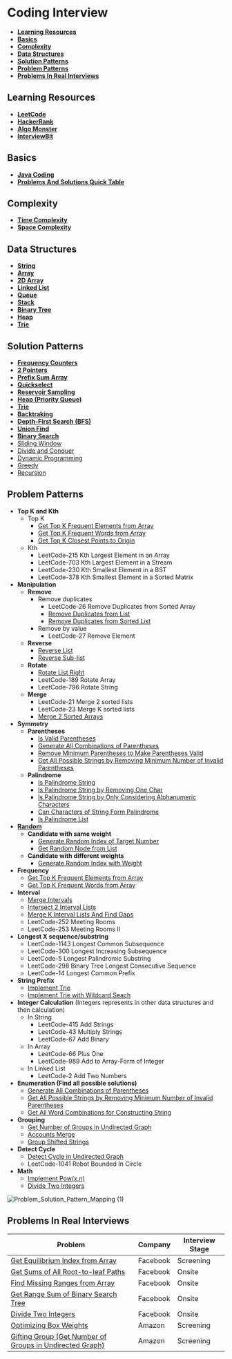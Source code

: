 # Coding Interview

- [**Learning Resources**](#learning-resources)
- [**Basics**](#basics)
- [**Complexity**](#complexity)
- [**Data Structures**](#data-structures)
- [**Solution Patterns**](#solution-patterns)
- [**Problem Patterns**](#problem-patterns)
- [**Problems In Real Interviews**](#problems-in-real-interviews)

## Learning Resources
- [**LeetCode**](https://leetcode.com/)
- [**HackerRank**](https://www.hackerrank.com/)
- [**Algo Monster**](https://algo.monster/)
- [**InterviewBit**](https://www.interviewbit.com/)

## Basics
- [**Java Coding**](docs/basics/JavaCoding.md)
- [**Problems And Solutions Quick Table**](docs/basics/Problems_And_Solutions_Quick_Table.md)

## Complexity
- [**Time Complexity**](docs/complexity/Time_Complexity.md)
- [**Space Complexity**](docs/complexity/Space_Complexity.md)

## Data Structures
- [**String**](docs/data-structure/string/String.md)
- [**Array**](docs/data-structure/array/Array.md)
- [**2D Array**](docs/data-structure/array/2D_Array.md)
- [**Linked List**](docs/data-structure/linked_list/Linked_List.md)
- [**Queue**](docs/data-structure/queue/Queue.md)
- [**Stack**](docs/data-structure/stack/Stack.md)
- [**Binary Tree**](docs/data-structure/tree/Binary_Tree.md)
- [**Heap**](docs/data-structure/tree/Heap.md)
- [**Trie**](docs/data-structure/tree/Trie.md)

## Solution Patterns
- [**Frequency Counters**](docs/solution-patterns/Frequency_Counter.md)
- [**2 Pointers**](docs/solution-patterns/2_Pointers.md)
- [**Prefix Sum Array**](docs/solution-patterns/Prefix_Sum_Array.md)
- [**Quickselect**](docs/solution-patterns/Quickselect.md)
- [**Reservoir Sampling**](docs/solution-patterns/Reservoir_Sampling.md)
- [**Heap (Priority Queue)**](docs/data-structure/tree/Heap.md)
- [**Trie**](docs/data-structure/tree/Trie.md)
- [**Backtraking**](docs/solution-patterns/Backtracking.md)
- [**Depth-First Search (BFS)**](docs/solution-patterns/Depth_First_Search.md)
- [**Union Find**](docs/solution-patterns/Union_Find.md)
- [**Binary Search**](docs/solution-patterns/Binary_Search.md)
- [Sliding Window]()
- [Divide and Conquer]()
- [Dynamic Programming]()
- [Greedy]()
- [Recursion]()

## Problem Patterns
- **Top K and Kth**
   - Top K
      - [Get Top K Frequent Elements from Array](problems/array/Get_Top_K_Frequent_Elements_From_Array.md)
      - [Get Top K Frequent Words from Array](docs/problems/array/Get_Top_K_Frequent_Words_From_Array.md)
      - [Get Top K Closest Points to Origin](docs/problems/array/Get_Top_K_Closest_Points_To_Origin.md)
   - Kth
      - LeetCode-215 Kth Largest Element in an Array  
      - LeetCode-703 Kth Largest Element in a Stream  
      - LeetCode-230 Kth Smallest Element in a BST
      - LeetCode-378 Kth Smallest Element in a Sorted Matrix
- **Manipulation**
   - **Remove**
      - Remove duplicates
         - LeetCode-26 Remove Duplicates from Sorted Array
         - [Remove Duplicates from List](docs/problems/linked_list/Remove_Duplicates_From_List.md)
         - [Remove Duplicates from Sorted List](docs/problems/linked_list/Remove_Duplicates_From_Sorted_List.md)
      - Remove by value
         - LeetCode-27 Remove Element
   - **Reverse**
      - [Reverse List](docs/problems/linked_list/Reverse_List.md)
      - [Reverse Sub-list](docs/problems/linked_list/Reverse_Sub_List.md)
   - **Rotate**
      - [Rotate List Right](docs/problems/linked_list/Rotate_List_Right.md)
      - LeetCode-189 Rotate Array
      - LeetCode-796 Rotate String
   - **Merge**
      - LeetCode-21 Merge 2 sorted lists
      - LeetCode-23 Merge K sorted lists
      - [Merge 2 Sorted Arrays](docs/problems/array/Merge_2_Sorted_Arrays.md)
- **Symmetry**
   - **Parentheses**
      - [Is Valid Parentheses](docs/problems/string/parentheses/Is_Valid_Parentheses.md)
      - [Generate All Combinations of Parentheses](docs/problems/string/parentheses/Generate_All_Combinations_Of_Parentheses.md)
      - [Remove Minimum Parentheses to Make Parentheses Valid](docs/problems/string/parentheses/Remove_Minimum_Parentheses_To_Make_Parentheses_Valid.md)
      - [Get All Possible Strings by Removing Minimum Number of Invalid Parentheses](docs/problems/string/parentheses/Get_All_Possible_Strings_By_Removing_Minimum_Number_Of_Invalid_Parentheses.md)
   - **Palindrome**
      - [Is Palindrome String](docs/problems/string/palindrome/Is_Palindrome_String.md)
      - [Is Palindrome String by Removing One Char](docs/problems/string/palindrome/Is_Palindrome_String_By_Removing_One_Char.md)
      - [Is Palindrome String by Only Considering Alphanumeric Characters](docs/problems/string/palindrome/Is_Palindrome_String_By_Only_Considering_Alphanumeric_Characters.md)
      - [Can Characters of String Form Palindrome](docs/problems/string/palindrome/Can_Characters_Of_String_Form_Palindrome.md)
      - [Is Palindrome List](docs/problems/linked_list/Is_Palindrome_List.md)
- [**Random**](docs/problem_patterns/Random.md)
   - **Candidate with same weight**
      - [Generate Random Index of Target Number](docs/problems/array/Generate_Random_Index_Of_Target_Number.md)
      - [Get Random Node from List](docs/problems/linked_list/Get_Random_Node_From_List.md)
   - **Candidate with different weights**
      - [Generate Random Index with Weight](docs/problems/array/Generate_Random_Index_With_Weight.md)
- **Frequency**
   - [Get Top K Frequent Elements from Array](problems/array/Get_Top_K_Frequent_Elements_From_Array.md)
   - [Get Top K Frequent Words from Array](docs/problems/array/Get_Top_K_Frequent_Words_From_Array.md)
- **Interval**
   - [Merge Intervals](docs/problems/array/Merge_Intervals.md)
   - [Intersect 2 Interval Lists](docs/problems/array/Intersect_2_Interval_Lists.md)
   - [Merge K Interval Lists And Find Gaps](docs/problems/array/Merge_K_Interval_Lists_And_Find_Gaps.md)
   - LeetCode-252 Meeting Rooms
   - LeetCode-253 Meeting Rooms II
- **Longest X sequence/substring**
   - LeetCode-1143 Longest Common Subsequence
   - LeetCode-300 Longest Increasing Subsequence
   - LeetCode-5 Longest Palindromic Substring
   - LeetCode-298 Binary Tree Longest Consecutive Sequence
   - LeetCode-14 Longest Common Prefix
- **String Prefix**
   - [Implement Trie](docs/problems/tree/Implement_Trie.md)
   - [Implement Trie with Wildcard Seach](docs/problems/tree/Implement_Trie_With_Wildcard_Seach.md)
- **Integer Calculation** (Integers represents in other data structures and then calculation)
   - In String
      - LeetCode-415 Add Strings
      - LeetCode-43 Multiply Strings
      - LeetCode-67 Add Binary
   - In Array
      - LeetCode-66 Plus One
      - LeetCode-989 Add to Array-Form of Integer 
   - In Linked List
      - LeetCode-2 Add Two Numbers
- **Enumeration (Find all possible solutions)**
   - [Generate All Combinations of Parentheses](docs/problems/string/parentheses/Generate_All_Combinations_Of_Parentheses.md)
   - [Get All Possible Strings by Removing Minimum Number of Invalid Parentheses](docs/problems/string/parentheses/Get_All_Possible_Strings_By_Removing_Minimum_Number_Of_Invalid_Parentheses.md)
   - [Get All Word Combinations for Constructing String](docs/problems/string/Get_All_Word_Combinations_For_Constructing_String.md)
- **Grouping**
   - [Get Number of Groups in Undirected Graph](docs/problems/graph/Get_Number_Of_Groups_In_Undirected_Graph.md)
   - [Accounts Merge](docs/problems/other/Accounts_Merge.md)
   - [Group Shifted Strings](docs/problems/string/Group_Shifted_Strings.md)
- **Detect Cycle**
   - [Detect Cycle in Undirected Graph](docs/problems/graph/Detect_Cycle_In_Undirected_Graph.md)
   - LeetCode-1041 Robot Bounded In Circle
- **Math**
   - [Implement Pow(x,n)](docs/problems/math/Implement_Pow_X_N.md)
   - [Divide Two Integers](docs/problems/math/Divide_Two_Integers.md)

![Problem_Solution_Pattern_Mapping (1)](https://user-images.githubusercontent.com/8989447/119408408-e1908200-bca2-11eb-9427-10c181bef6c3.png)

## Problems In Real Interviews
| Problem | Company | Interview Stage |
|----|----|----|
| [Get Equilibrium Index from Array](docs/problems/array/Get_Equilibrium_Index_From_Array.md) | Facebook | Screening |
| [Get Sums of All Root-to-leaf Paths](docs/problems/tree/Get_Sums_Of_All_Root_To_Leaf_Paths.md) | Facebook | Onsite |
| [Find Missing Ranges from Array](docs/problems/array/Find_Missing_Ranges_from_Array.md) | Facebook | Onsite |
| [Get Range Sum of Binary Search Tree](docs/problems/tree/Get_Range_Sum_Of_Binary_Search_Tree.md) | Facebook | Onsite |
| [Divide Two Integers](docs/problems/math/Divide_Two_Integers.md) | Facebook | Onsite | 
| [Optimizing Box Weights](docs/problems/array/Optimizing_Box_Weights.md) | Amazon | Screening |
| [Gifting Group (Get Number of Groups in Undirected Graph)](docs/problems/graph/Get_Number_Of_Groups_In_Undirected_Graph.md) | Amazon | Screening |
